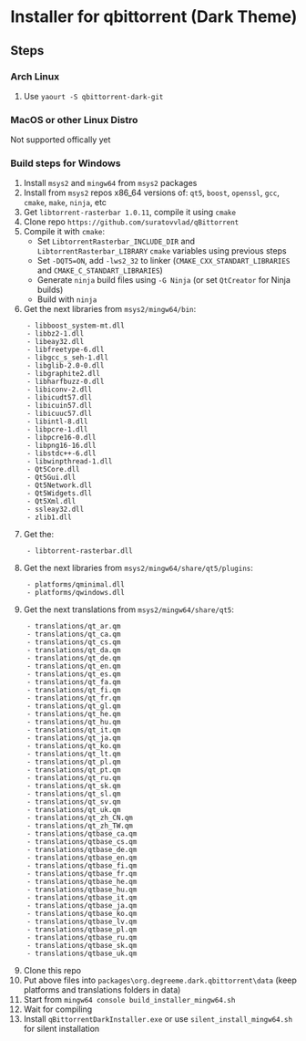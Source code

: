 # Installer for qbittorrent (Dark Theme)

## Steps

### Arch Linux
1. Use `yaourt -S qbittorrent-dark-git`

### MacOS or other Linux Distro
Not supported offically yet

### Build steps for Windows

1. Install `msys2` and `mingw64` from `msys2` packages
2. Install from `msys2` repos x86_64 versions of: `qt5`, `boost`, `openssl`, `gcc`, `cmake`, `make`, `ninja`, etc
3. Get `libtorrent-rasterbar 1.0.11`, compile it using `cmake`
4. Clone repo `https://github.com/suratovvlad/qBittorrent`
5. Compile it with `cmake`:
	- Set `LibtorrentRasterbar_INCLUDE_DIR` and `LibtorrentRasterbar_LIBRARY` `cmake` variables using previous steps
	- Set `-DQT5=ON`, add `-lws2_32` to linker (`CMAKE_CXX_STANDART_LIBRARIES` and `CMAKE_C_STANDART_LIBRARIES`)
	- Generate `ninja` build files using `-G Ninja` (or set `QtCreator` for Ninja builds)
	- Build with `ninja`
6. Get the next libraries from `msys2/mingw64/bin`:
```
	- libboost_system-mt.dll
	- libbz2-1.dll
	- libeay32.dll
	- libfreetype-6.dll
	- libgcc_s_seh-1.dll
	- libglib-2.0-0.dll
	- libgraphite2.dll
	- libharfbuzz-0.dll
	- libiconv-2.dll
	- libicudt57.dll
	- libicuin57.dll
	- libicuuc57.dll
	- libintl-8.dll
	- libpcre-1.dll
	- libpcre16-0.dll
	- libpng16-16.dll
	- libstdc++-6.dll
	- libwinpthread-1.dll
	- Qt5Core.dll
	- Qt5Gui.dll
	- Qt5Network.dll
	- Qt5Widgets.dll
	- Qt5Xml.dll
	- ssleay32.dll
	- zlib1.dll
```
7. Get the:
```
	- libtorrent-rasterbar.dll
```
8. Get the next libraries from `msys2/mingw64/share/qt5/plugins`:
```
	- platforms/qminimal.dll
	- platforms/qwindows.dll
```
9. Get the next translations from `msys2/mingw64/share/qt5`:
```
	- translations/qt_ar.qm
	- translations/qt_ca.qm
	- translations/qt_cs.qm
	- translations/qt_da.qm
	- translations/qt_de.qm
	- translations/qt_en.qm
	- translations/qt_es.qm
	- translations/qt_fa.qm
	- translations/qt_fi.qm
	- translations/qt_fr.qm
 	- translations/qt_gl.qm
	- translations/qt_he.qm
	- translations/qt_hu.qm
	- translations/qt_it.qm
	- translations/qt_ja.qm
	- translations/qt_ko.qm
	- translations/qt_lt.qm
	- translations/qt_pl.qm
	- translations/qt_pt.qm
	- translations/qt_ru.qm
	- translations/qt_sk.qm
	- translations/qt_sl.qm
	- translations/qt_sv.qm
	- translations/qt_uk.qm
	- translations/qt_zh_CN.qm
	- translations/qt_zh_TW.qm
	- translations/qtbase_ca.qm
	- translations/qtbase_cs.qm
	- translations/qtbase_de.qm
	- translations/qtbase_en.qm
	- translations/qtbase_fi.qm
	- translations/qtbase_fr.qm
	- translations/qtbase_he.qm
	- translations/qtbase_hu.qm
	- translations/qtbase_it.qm
	- translations/qtbase_ja.qm
	- translations/qtbase_ko.qm
	- translations/qtbase_lv.qm
	- translations/qtbase_pl.qm
	- translations/qtbase_ru.qm
	- translations/qtbase_sk.qm
	- translations/qtbase_uk.qm
```
9. Clone this repo
10. Put above files into `packages\org.degreeme.dark.qbittorrent\data` (keep platforms and translations folders in data)
11. Start from `mingw64 console build_installer_mingw64.sh`
12. Wait for compiling
13. Install `qBittorrentDarkInstaller.exe` or use `silent_install_mingw64.sh` for silent installation
